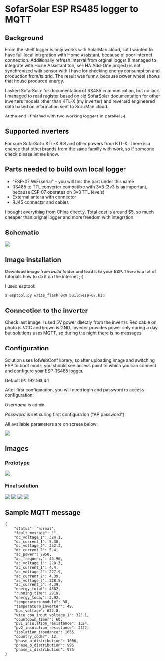 # SofarSolar ESP RS485 logger to MQTT

## Background
From the shelf logger is only works with SolarMan cloud, but I wanted to have full local integration with Home Assistant, because of poor internet connection. Additionally refresh interval from orginal logger (I managed to integrate with Home Assistant too, see HA Add-One project) is not synchronized with sensor with I have for checking energy consumption and production from/to grid. The result was funny, because power wheel shows that house produced energy. 

I asked SofarSolar for documentation of RS485 communication, but no lack. I managed to read register based on old SofarSolar documentation for other inverters models other than KTL-X (my inverter) and reversed engineered data based on information sent to SolarMan cloud. 

At the end I finished with two working loggers in parallel ;-)

## Supported inverters
For sure SofarSolar KTL-X 8.8 and other powers from KTL-X. There is a chance that other brands from the same familly with work, so if someone check please let me know.

## Parts needed to build own local logger
* "ESP-07 WiFi serial" - you will find the part under this name
* RS485 to TTL converter compatible with 3v3 (3v3 is an important, because ESP-07 operates on 3v3 TTL levels)
* External antena with connector
* RJ45 connector and cables

I bought everything from China directly. Total cost is around $5, so much cheaper than orignal logger and more freedom with integration.

## Schematic
![](images/schematic.jpg)

## Image installation
Download image from *build* folder and load it to your ESP. There is a lot of tutorials how to do it on the internet ;-)

I used esptool:
```
$ esptool.py write_flash 0x0 build/esp-07.bin
```

## Connection to the inverter
Check last image. I used 5V power directly from the inverter. Red cable on photo is VCC and brown is GND. Inverter provides power only during a day, but solutions uses MQTT, so during the night there is no messages.

## Configuration
Solution uses IotWebConf library, so after uploading image and switching ESP to boot mode, you should see access point to which you can connect and configure your ESP RS485 logger.

Default IP: 192.168.4.1


After first configuration, you will need login and password to access configuration:

*Username* is admin

*Password* is set during first configuration ("AP password")


All available parameters are on screen below:

![](images/config.png)

## Images
### Prototype
![](images/prototype.jpg)
### Final solution
![](images/desk1.jpg)
![](images/desk2.jpg)
![](images/inverter1.jpg)
![](images/inverter2.jpg)

## Sample MQTT message
```
{
    "status": "normal",
    "fault_message": "",
    "dc_voltage_1": 324.1,
    "dc_current_1": 5.38,
    "dc_voltage_2": 252.3,
    "dc_current_2": 5.4,
    "ac_power": 2950,
    "ac_frequency": 49.96,
    "ac_voltage_1": 228.3,
    "ac_current_1": 4.4,
    "ac_voltage_2": 227.9,
    "ac_current_2": 4.39,
    "ac_voltage_3": 228.5,
    "ac_current_3": 4.39,
    "energy_total": 4882,
    "running_time": 2919,
    "energy_today": 2.92,
    "temperature_module": 38,
    "temperature_inverter": 49,
    "bus_voltage": 622.8,
    "vice_cpu_input_voltage_1": 323.1,
    "countdown_timer": 60,
    "pv1_insulation_resistance": 1324,
    "pv2_insulation_resistance": 2022,
    "isolation_impedance": 1635,
    "country_code?": 12,
    "phase_a_distribution": 1006,
    "phase_b_distribution": 996,
    "phase_c_distribution": 975
}
```


